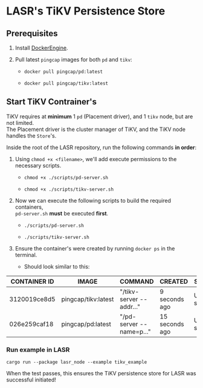 # LASR's TiKV Persistence Store



## Prerequisites

1. Install [DockerEngine](https://docs.docker.com/engine/install/ubuntu/#install-using-the-repository).
2. Pull latest `pingcap` images for both `pd` and `tikv`:

    - `docker pull pingcap/pd:latest`

    - `docker pull pingcap/tikv:latest`

## Start TiKV Contrainer's

TiKV requires at **minimum** 1 `pd` (Placement driver), and 1 `tikv` node, but are not limited.  
The Placement driver is the cluster manager of TiKV, and the TiKV node handles the `Store`'s.

Inside the root of the LASR repository, run the following commands **in order**:

1. Using `chmod +x <filename>`, we'll add execute permissions to the necessary scripts.
    - `chmod +x ./scripts/pd-server.sh`

    - `chmod +x ./scripts/tikv-server.sh`
2. Now we can execute the following scripts to build the required containers,   
 `pd-server.sh` **must** be executed **first**.

    - `./scripts/pd-server.sh`

    - `./scripts/tikv-server.sh` 
    

2. Ensure the container's were created by running `docker ps` in the terminal.
    - Should look similar to this:

| CONTAINER ID | IMAGE                | COMMAND                   | CREATED          | STATUS         | PORTS | NAMES      |
|--------------|----------------------|---------------------------|------------------|----------------|-------|------------|
| 3120019ce8d5 | pingcap/tikv:latest | "/tikv-server --addr…"    | 9 seconds ago    | Up 8 seconds   |       | tikv-server|
| 026e259caf18 | pingcap/pd:latest   | "/pd-server --name=p…"    | 15 seconds ago   | Up 14 seconds  |       | pd-server  |

### Run example in LASR
`cargo run --package lasr_node --example tikv_example`

When the test passes, this ensures the TiKV persistence store for LASR was successful initiated! 
